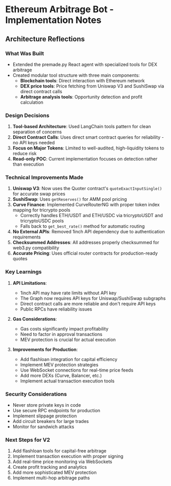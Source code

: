 # Ethereum Arbitrage Bot - Implementation Notes

## Architecture Reflections

### What Was Built
- Extended the premade.py React agent with specialized tools for DEX arbitrage
- Created modular tool structure with three main components:
  - **Blockchain tools**: Direct interaction with Ethereum network
  - **DEX price tools**: Price fetching from Uniswap V3 and SushiSwap via direct contract calls
  - **Arbitrage analysis tools**: Opportunity detection and profit calculation

### Design Decisions

1. **Tool-based Architecture**: Used LangChain tools pattern for clean separation of concerns
2. **Direct Contract Calls**: Uses direct smart contract queries for reliability - no API keys needed
3. **Focus on Major Tokens**: Limited to well-audited, high-liquidity tokens to reduce risk
4. **Read-only POC**: Current implementation focuses on detection rather than execution

### Technical Improvements Made

1. **Uniswap V3**: Now uses the Quoter contract's `quoteExactInputSingle()` for accurate swap prices
2. **SushiSwap**: Uses `getReserves()` for AMM pool pricing
3. **Curve Finance**: Implemented CurveRouterNG with proper token index mapping for tricrypto pools
   - Correctly handles ETH/USDT and ETH/USDC via tricryptoUSDT and tricryptoUSDC pools
   - Falls back to `get_best_rate()` method for automatic routing
4. **No External APIs**: Removed 1inch API dependency due to authentication requirements
5. **Checksummed Addresses**: All addresses properly checksummed for web3.py compatibility
6. **Accurate Pricing**: Uses official router contracts for production-ready quotes

### Key Learnings

1. **API Limitations**: 
   - 1inch API may have rate limits without API key
   - The Graph now requires API keys for Uniswap/SushiSwap subgraphs
   - Direct contract calls are more reliable and don't require API keys
   - Public RPCs have reliability issues

2. **Gas Considerations**:
   - Gas costs significantly impact profitability
   - Need to factor in approval transactions
   - MEV protection is crucial for actual execution

3. **Improvements for Production**:
   - Add flashloan integration for capital efficiency
   - Implement MEV protection strategies
   - Use WebSocket connections for real-time price feeds
   - Add more DEXs (Curve, Balancer, etc.)
   - Implement actual transaction execution tools

### Security Considerations

- Never store private keys in code
- Use secure RPC endpoints for production
- Implement slippage protection
- Add circuit breakers for large trades
- Monitor for sandwich attacks

### Next Steps for V2

1. Add flashloan tools for capital-free arbitrage
2. Implement transaction execution with proper signing
3. Add real-time price monitoring via WebSockets
4. Create profit tracking and analytics
5. Add more sophisticated MEV protection
6. Implement multi-hop arbitrage paths